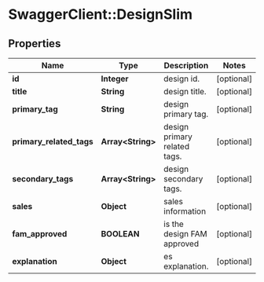 # SwaggerClient::DesignSlim

## Properties
Name | Type | Description | Notes
------------ | ------------- | ------------- | -------------
**id** | **Integer** | design id. | [optional] 
**title** | **String** | design title. | [optional] 
**primary_tag** | **String** | design primary tag. | [optional] 
**primary_related_tags** | **Array&lt;String&gt;** | design primary related tags. | [optional] 
**secondary_tags** | **Array&lt;String&gt;** | design secondary tags. | [optional] 
**sales** | **Object** | sales information | [optional] 
**fam_approved** | **BOOLEAN** | is the design FAM approved | [optional] 
**explanation** | **Object** | es explanation. | [optional] 



